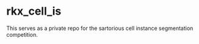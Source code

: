 # rkx_cell_is
This serves as a private repo for the sartorious cell instance segmentation competition.
